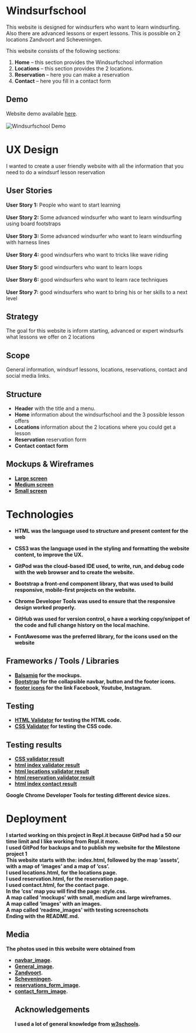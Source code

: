 # Windsurfschool
This website is designed for windsurfers who want to learn windsurfing. Also there are advanced lessons or expert lessons. This is possible on 2 locations Zandvoort and Scheveningen.

This website consists of the following sections:
<ol>
    <li><strong>Home</strong> – this section provides the Windsurfschool information
    <li><strong>Locations</strong> – this section provides the 2 locations.
    <li><strong>Reservation</strong> – here you can make a reservation 
 <li><strong>Contact</strong> – here you fill in a contact form</ol>

## Demo 
Website demo available <a href="https://windsurfschool.remcokes.repl.co/index.html ">here</a>.
<br><br>
![Windsurfschool Demo](readme_images/demo.png)


# UX Design
I wanted to create a user friendly website with all the information that you need to do a windsurf lesson reservation

## User Stories
<strong>User Story 1:</strong> People who want to start learning
<br><br>
<strong>User Story 2:</strong> Some advanced windsurfer who want to learn windsurfing using board footstraps <br><br>
<strong>User Story 3:</strong> Some advanced windsurfer who want to learn windsurfing with harness lines
<br><br>
<strong>User Story 4:</strong> good windsurfers who want to tricks like wave riding
<br><br>
<strong>User Story 5:</strong> good windsurfers who want to learn loops<br><br>
<strong>User Story 6:</strong> good windsurfers who want to learn race techniques
<br><br>
<strong>User Story 7:</strong> good windsurfers who want to bring his or her skills to a next level<br>

## Strategy
The goal for this website is inform starting, advanced or expert windsurfs what lessons we offer on 2 locations

## Scope
General information, windsurf lessons,  locations, reservations, contact and social media links.

## Structure
<ul>
    <li><strong>Header</strong> with the title and a menu.
    <li><strong>Home</strong> information about the windsurfschool and the 3 possible lesson offers
    <li><strong>Locations</strong> information about the 2 locations where you could get a lesson
    <li><strong>Reservation</strong> reservation form
    <li><strong>Contact<strong> contact form
</ul>



## Mockups & Wireframes
<ul>
    <li> <a href=https://github.com/remcokes/windsurfschool/tree/master/assets/mockups/mockup_large.pdf>Large screen</a>
    <li> <a href=https://github.com/remcokes/windsurfschool/tree/master/assets/mockups/mockup_medium.pdf>Medium screen</a>
    <li> <a href=https://github.com/remcokes/windsurfschool/tree/master/assets/mockups/mockup_small.pdf>Small screen</a>
</ul> 

# Technologies 

* __HTML__ was the language used to structure and present content for the web

* __CSS3__ was the language used in the styling and formatting the website content, to improve the UX.

* __GitPod__ was the cloud-based IDE used, to write, run, and debug code with the web browser and to create the website.

* __Bootstrap__ a front-end component library, that was used to build responsive, mobile-first projects on the website.
 
* __Chrome Developer Tools__ was used to ensure that the responsive design worked properly.
 
* __GitHub__ was used for version control, o have a working copy/snippet of the code and full change history on the local machine.

* __FontAwesome__ was the preferred library, for the icons used on the website

## Frameworks / Tools / Libraries
<ul>
    <li><a href="https://balsamiq.com/">Balsamiq</a> for the mockups.
    <li><a href="https://getbootstrap.com/">Bootstrap</a> for the collapsible navbar, button and the footer icons.
    <li><a href=”https://fontawesome.com/”>footer icons</a> for the link Facebook, Youtube, Instagram.
</ul>

## Testing
<ul>
    <li><a href="https://validator.w3.org/">HTML Validator</a> for testing the HTML code.
    <li><a href="https://jigsaw.w3.org/css-validator/">CSS Validator</a> for testing the CSS code.
</ul>  


## Testing results
<ul>
<li> <a href=https://github.com/remcokes/windsurfschool/tree/master/assets/readme_images/css_validator.PNG>CSS validator result</a>
<li> <a href=https://github.com/remcokes/windsurfschool/tree/master/assets/readme_images/html_checker_index.PNG>html index validator result</a>
<li> <a href=https://github.com/remcokes/windsurfschool/tree/master/assets/readme_images/html_checker_locations.PNG>html locations validator result</a>
<li> <a href=https://github.com/remcokes/windsurfschool/tree/master/assets/readme_images/html_checker_reservation.PNG>html reservation validator result</a>
<li> <a href=https://github.com/remcokes/windsurfschool/tree/master/assets/readme_images/html_checker_contact.PNG>html index contact result</a>
</ul>
Google Chrome Developer Tools for testing different device sizes.


# Deployment
I started working on this project in Repl.it because GitPod had a 50 our time limit and I like working from Repl.it more. <br>
I used GitPod for backups and to publish my website for the Milestone project 1<br>
This website starts with the: index.html, followed by the map ‘assets’, with a map of ‘images’ and a map of ‘css’. <br>
I used locations.html, for the locations page.<br>
I used reservation.html, for the reservation page.<br>
I used contact.html, for the contact page.<br>
In the ’css’ map you will find the page: style.css.<br>
A map called 'mockups' with small, medium and large wireframes.<br>
A map called ‘images' with an images.<br>
A map called ‘readme_images' with testing screenschots <br>
Ending with the README.md.

## Media
The photos used in this website were obtained from 
<ul>
    <li><a href="https://www.pexels.com/photo/people-walking-3176048/ ">navbar_image</a>.
    <li><a href="https://www.stockvault.net/photo/185984/city-surf/ ">General_image</a>.
    <li><a href="https://pixabay.com/nl/photos/zandvoort-nederland-stad-stedelijke-82142/">Zandvoort</a>.
    <li><a href="https://unsplash.com/photos/hRf79CdmdXk/ ">Scheveningen</a>.
    <li><a href="https://www.pexels.com/photo/man-windsurfing-2534822/">reservations_form_image</a>.
    <li><a href="https://unsplash.com/photos/Wa-gS5R58gA">contact_form_image</a>.

## Acknowledgements
I used a lot of general knowledge from <a href="https://www.w3schools.com">w3schools</a>.